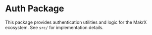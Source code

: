# Auth Package

This package provides authentication utilities and logic for the MakrX ecosystem. See `src/` for implementation details.

